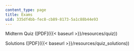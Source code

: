 ```yaml
---
content_type: page
title: Exams
uid: 335df4bb-fec8-cb89-8173-5a1c88b44e93
---
```


Midterm Quiz ([PDF]({{< baseurl >}}/resources/quiz))

Solutions ([PDF]({{< baseurl >}}/resources/quiz_solutions))